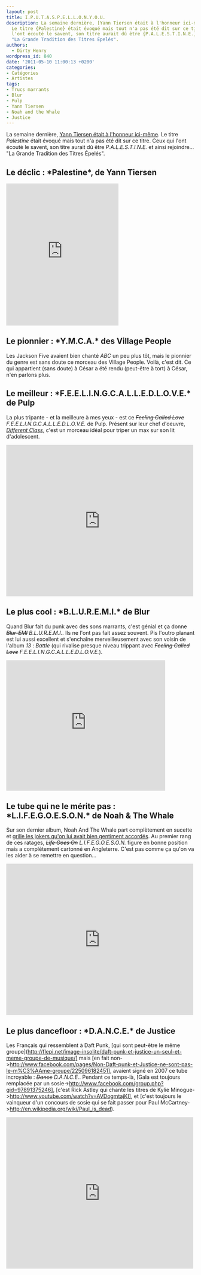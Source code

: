```yaml
---
layout: post
title: I.P.U.T.A.S.P.E.L.L.O.N.Y.O.U.
description: La semaine dernière, [Yann Tiersen était à l'honneur ici-même](837).
  Le titre {Palestine} était évoqué mais tout n'a pas été dit sur ce titre. Ceux qui
  l'ont écouté le savent, son titre aurait dû être {P.A.L.E.S.T.I.N.E.} et ainsi rejoindre…
  "La Grande Tradition des Titres Épelés".
authors:
  - Dirty Henry
wordpress_id: 840
date: '2011-05-10 11:00:13 +0200'
categories:
- Catégories
- Artistes
tags:
- Trucs marrants
- Blur
- Pulp
- Yann Tiersen
- Noah and the Whale
- Justice
---
```

La semaine dernière, [Yann Tiersen était à l'honneur ici-même](837). Le titre *Palestine* était évoqué mais tout n'a pas été dit sur ce titre. Ceux qui l'ont écouté le savent, son titre aurait dû être *P.A.L.E.S.T.I.N.E.* et ainsi rejoindre… "La Grande Tradition des Titres Épelés".

<h2>Le déclic : *Palestine*, de Yann Tiersen</h2>

<iframe src="https://embed.spotify.com/?uri=spotify%3Atrack%3A55iR5M6dCzu4HYpMfJJ7hw" width="300" height="380" frameborder="0" allowtransparency="true"></iframe>

<h2>Le pionnier : *Y.M.C.A.* des Village People</h2>

Les Jackson Five avaient bien chanté *ABC* un peu plus tôt, mais le pionnier du genre est sans doute ce morceau des Village People. Voilà, c'est dit. Ce qui appartient (sans doute) à César a été rendu (peut-être à tort) à César, n'en parlons plus.

<h2>Le meilleur : *F.E.E.L.I.N.G.C.A.L.L.E.D.L.O.V.E.* de Pulp</h2>

La plus tripante - et la meilleure à mes yeux - est ce <strike>*Feeling Called Love*</strike> *F.E.E.L.I.N.G.C.A.L.L.E.D.L.O.V.E.* de Pulp. Présent sur leur chef d'oeuvre, [*Different Class*](852), c'est un morceau idéal pour triper un max sur son lit d'adolescent.

<iframe width="500" height="405" src="http://www.youtube.com/embed/1Qxn7DLcNwQ?rel=0" frameborder="0" allowfullscreen></iframe>

<h2>Le plus cool : *B.L.U.R.E.M.I.* de Blur</h2>

Quand Blur fait du punk avec des sons marrants, c'est génial et ça donne <strike>*Blur-EMI*</strike> *B.L.U.R.E.M.I.*. Ils ne l'ont pas fait assez souvent. Pis l'outro planant est lui aussi excellent et s'enchaîne merveilleusement avec son voisin de l'album *13* : *Battle* (qui rivalise presque niveau trippant avec <strike>*Feeling Called Love*</strike> *F.E.E.L.I.N.G.C.A.L.L.E.D.L.O.V.E.*).

<iframe width="425" height="349" src="http://www.youtube.com/embed/8qq4327hb7E?rel=0" frameborder="0" allowfullscreen></iframe>

<h2>Le tube qui ne le mérite pas : *L.I.F.E.G.O.E.S.O.N.* de Noah & The Whale</h2>

Sur son dernier album, Noah And The Whale part complètement en sucette et [grille les jokers qu'on lui avait bien gentiment accordés](540). Au premier rang de ces ratages, <strike>*Life Goes On*</strike> *L.I.F.E.G.O.E.S.O.N.* figure en bonne position mais a complètement cartonné en Angleterre. C'est pas comme ça qu'on va les aider à se remettre en question…

<iframe width="500" height="405" src="http://www.youtube.com/embed/Y8XuMDi-wIk?rel=0" frameborder="0" allowfullscreen></iframe>

<h2>Le plus dancefloor : *D.A.N.C.E.* de Justice</h2>

Les Français qui ressemblent à Daft Punk, [qui sont peut-être le même groupe](http://flepi.net/image-insolite/daft-punk-et-justice-un-seul-et-meme-groupe-de-musique/] mais [en fait non->http://www.facebook.com/pages/Non-Daft-punk-et-Justice-ne-sont-pas-le-m%C3%AAme-groupe/225096182451], avaient signé en 2007 ce tube incroyable : <strike>*Dance*</strike> *D.A.N.C.E.*. Pendant ce temps-là, [Gala est toujours remplacée par un sosie->http://www.facebook.com/group.php?gid=97891375246], [c'est Rick Astley qui chante les titres de Kylie Minogue->http://www.youtube.com/watch?v=AVDogmtajKI], et [c'est toujours le vainqueur d'un concours de sosie qui se fait passer pour Paul McCartney->http://en.wikipedia.org/wiki/Paul_is_dead).

<iframe width="500" height="405" src="http://www.youtube.com/embed/sy1dYFGkPUE?rel=0" frameborder="0" allowfullscreen></iframe>
